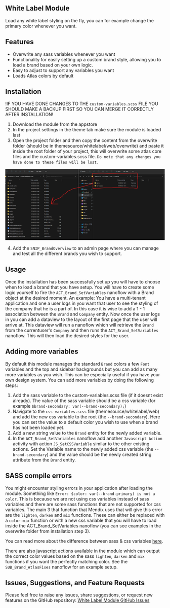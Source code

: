## White Label Module

Load any white label styling on the fly, you can for example change the primary color whenever you want.

## Features

- Overwrite any sass variables whenever you want
- Functionality for easily setting up a custom brand style, allowing you to load a brand based on your own logic.
- Easy to adjust to support any variables you want
- Loads Atlas colors by default

## Installation

!IF YOU HAVE DONE CHANGES TO THE `custom-variables.scss` FILE YOU SHOULD MAKE A BACKUP FIRST SO YOU CAN MERGE IT CORRECTLY AFTER INSTALLATION!

1. Download the module from the appstore
2. In the project settings in the theme tab make sure the module is loaded last
3. Open the project folder and then copy the content from the overwrite folder (should be in themesource/whitelabel/web/overwrite) and paste it inside the root folder of your project, this will overwrite some atlas core files and the custom-variables.scss file. `Do note that any changes you have done to these files will be lost.`

![copy-overwrite-folder](copy-overwrite-folder.png)

4. Add the `SNIP_BrandOverview` to an admin page where you can manage and test all the different brands you wish to support.

## Usage

Once the installation has been successfully set up you will have to choose when to load a brand that you have setup. You will have to create some logic yourself to fire the `ACT_Brand_SetVariables` nanoflow with a Brand object at the desired moment. An example: You have a multi-tenant application and one a user logs in you want that user to see the styling of the company that he is a part of. In this case it is wise to add a 1 - 1 association between the `Brand` and `Company` entity. Now once the user logs in you can add a dataview to the layout of the first page that the user will arrive at. This dataview will run a nanoflow which will retrieve the `Brand` from the currentuser's `Company` and then runs the `ACT_Brand_SetVariables` nanoflow. This will then load the desired styles for the user. 

## Adding more variables

By default this module manages the standard `Brand` colors a few `Font` variables and the top and sidebar backgrounds but you can add as many more variables as you wish. This can be especially useful if you have your own design system. You can add more variables by doing the following steps:

1. Add the sass variable to the custom-variables.scss file (if it doesnt exist already). The value of the sass variable should be a css variable (for example `$brand-secondary: var(--brand-secondary);`)
2. Navigate to the `css-variables.scss` file (themesource/whitelabel/web) and add the new css variable to the root (the `--brand-secondary`). Here you can set the value to a default color you wish to use when a brand has not been loaded yet.
3. Add a new string value to the `Brand` entity for the newly added variable.
4. In the `ACT_Brand_SetVariables` nanoflow add another `Javascript Action` activity with action `JS_SetCSSVariable` similar to the other existing actions. Set the Variable name to the newly added css variable (the `--brand-secondary`) and the value should be the newly created string attribute from the `Brand` entity.

## SASS compile errors

You might encounter styling errors in your application after loading the module. Something like `Error: $color: var(--brand-primary) is not a color`. This is because we are not using css variables instead of sass variables and there are some sass functions that are not supported for css variables. The main 3 that function that Mendix uses that will give this error are the `lighten`, `darken` and `mix` functions. These can either be replaced with a `color-mix` function or with a new css variable that you will have to load inside the ACT_Brand_SetVariables nanoflow (you can see examples in the overwrite folder from installation step 3).

You can read more about the difference between sass & css variables [here](https://stackoverflow.com/questions/67016460/difference-between-scss-variables-and-css-variables).

There are also javascript actions available in the module which can output the correct color values based on the sass `lighten`, `darken` and `mix` functions if you want the perfectly matching color. See the `SUB_Brand_AtlasFixes` nanoflow for an example setup.

## Issues, Suggestions, and Feature Requests

Please feel free to raise any issues, share suggestions, or request new features on the GitHub repository:
[White Label Module GitHub Issues](https://github.com/hunter-koppen/WhiteLabelModule/issues)